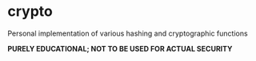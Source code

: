 # crypto
Personal implementation of various hashing and cryptographic functions 

**PURELY EDUCATIONAL; NOT TO BE USED FOR ACTUAL SECURITY**
